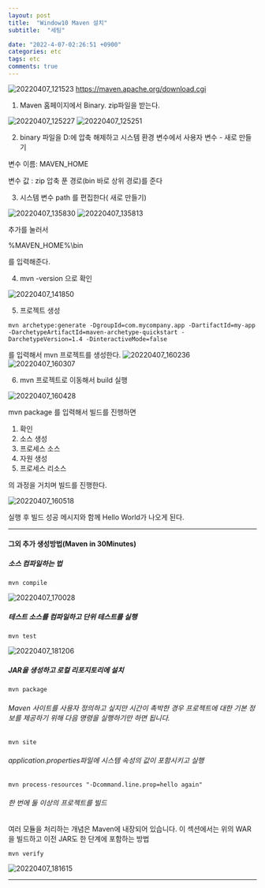 ```yaml
---
layout: post
title:  "Window10 Maven 설치"
subtitle:  "세팅"

date: "2022-4-07-02:26:51 +0900"
categories: etc
tags: etc
comments: true
---
```




![20220407_121523](/assets/20220407_121523.png)
https://maven.apache.org/download.cgi

1. Maven 홈페이지에서 Binary. zip파일을 받는다.


![20220407_125227](/assets/20220407_125227.png)
![20220407_125251](/assets/20220407_125251.png)

2. binary 파일을 D:에 압축 해제하고 시스템 환경 변수에서
사용자 변수 - 새로 만들기

변수 이름:  MAVEN_HOME

변수 값 : zip 압축 푼 경로(bin 바로 상위 경로)를 준다




3. 시스템 변수 path 를 편집한다( 새로 만들기)


![20220407_135830](/assets/20220407_135830.png)
![20220407_135813](/assets/20220407_135813.png)

추가를 눌러서

%MAVEN_HOME%\bin

를 입력해준다.



4. mvn -version 으로 확인

![20220407_141850](/assets/20220407_141850.png)



5. 프로젝트 생성

```
mvn archetype:generate -DgroupId=com.mycompany.app -DartifactId=my-app -DarchetypeArtifactId=maven-archetype-quickstart -DarchetypeVersion=1.4 -DinteractiveMode=false

```
를 입력해서 mvn 프로젝트를 생성한다.
![20220407_160236](/assets/20220407_160236.png)
![20220407_160307](/assets/20220407_160307.png)

6. mvn 프로젝트로 이동해서 build 실행

![20220407_160428](/assets/20220407_160428.png)

mvn package
를 입력해서 빌드를 진행하면


1. 확인
2. 소스 생성
3. 프로세스 소스
4. 자원 생성
5. 프로세스 리소스

의 과정을 거치며 빌드를 진행한다.

![20220407_160518](/assets/20220407_160518.png)


실행 후 빌드 성공 메시지와 함께 Hello World가 나오게 된다.


--------


 #### 그외 추가 생성방법(Maven in 30Minutes)



##### 소스 컴파일하는 법

```
mvn compile
```

![20220407_170028](/assets/20220407_170028.png)


##### 테스트 소스를 컴파일하고 단위 테스트를 실행

```
mvn test
```

![20220407_181206](/assets/20220407_181206.png)

##### JAR을 생성하고 로컬 리포지토리에 설치

```
mvn package
```

######  Maven 사이트를 사용자 정의하고 싶지만 시간이 촉박한 경우 프로젝트에 대한 기본 정보를 제공하기 위해 다음 명령을 실행하기만 하면 됩니다.
```
mvn site
```

###### application.properties파일에 시스템 속성의 값이 포함시키고 실행

```
mvn process-resources "-Dcommand.line.prop=hello again"
```

###### 한 번에 둘 이상의 프로젝트를 빌드



여러 모듈을 처리하는 개념은 Maven에 내장되어 있습니다. 이 섹션에서는 위의 WAR을 빌드하고 이전 JAR도 한 단계에 포함하는 방법

```
mvn verify
```

![20220407_181615](/assets/20220407_181615.png)

-----
